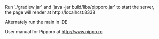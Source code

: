 Run './gradlew jar' and 'java -jar build/libs/pipporo.jar' to start the server, the page will render at http://localhost:8338

Alternately run the main in IDE

User manual for Pipporo at http://www.pippo.ro
